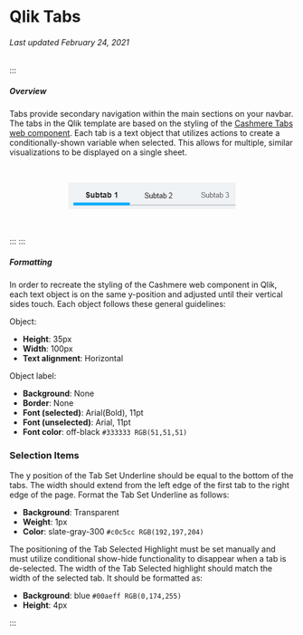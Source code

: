 # Qlik Tabs

###### Last updated February 24, 2021

:::

##### Overview

Tabs provide secondary navigation within the main sections on your navbar.
The tabs in the Qlik template are based on the styling of the [Cashmere Tabs web component](/web/components/tabs/examples).
Each tab is a text object that utilizes actions to create a conditionally-shown variable when selected. This allows for multiple, similar visualizations to be displayed on a single sheet.

<div style="text-align:center"><br>

![Qlik Tabs](./assets/analytics/qlik/qlik-tabs.PNG "Qlik Tabs")

</div><br>

:::
:::

##### Formatting

In order to recreate the styling of the Cashmere web component in Qlik, each text object is on the same y-position and adjusted until their vertical sides touch. 
Each object follows these general guidelines:

<article>

Object:
- **Height**: 35px
- **Width**: 100px
- **Text alignment**: Horizontal

Object label:
- **Background**: None
- **Border**: None
- **Font (selected)**: Arial(Bold), 11pt
- **Font (unselected)**: Arial, 11pt
- **Font color**: off-black `#333333 RGB(51,51,51)`

</article>

### Selection Items

The y position of the Tab Set Underline should be equal to the bottom of the tabs. The width should extend from the left edge of the first tab to the right edge of the page.
Format the Tab Set Underline as follows:

<article>

- **Background**: Transparent
- **Weight**: 1px
- **Color**: slate-gray-300 `#c0c5cc RGB(192,197,204)`

</article>

The positioning of the Tab Selected Highlight must be set manually and must utilize conditional show-hide functionality to disappear when a tab is de-selected. The width of the Tab Selected highlight should match the width of the selected tab.
It should be formatted as:

<article>

- **Background**: blue `#00aeff RGB(0,174,255)`
- **Height**: 4px

</article>

:::

